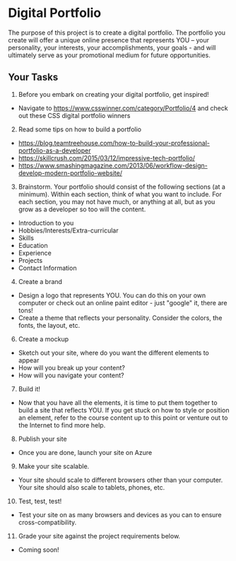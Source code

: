 # Digital Portfolio

The purpose of this project is to create a digital portfolio.  The portfolio you create will offer a unique online presence that represents YOU – your personality, your interests, your accomplishments, your goals  - and will ultimately serve as your promotional medium for future opportunities. 

## Your Tasks

1.  Before you embark on creating your digital portfolio, get inspired!

- Navigate to https://www.csswinner.com/category/Portfolio/4  and check out these CSS digital portfolio winners

2.  Read some tips on how to build a portfolio

- https://blog.teamtreehouse.com/how-to-build-your-professional-portfolio-as-a-developer
- https://skillcrush.com/2015/03/12/impressive-tech-portfolio/
- https://www.smashingmagazine.com/2013/06/workflow-design-develop-modern-portfolio-website/

3. Brainstorm. Your portfolio should consist of the following sections (at a minimum).  Within each section, think of what you want to include.  For each section, you may not have much, or anything at all, but as you grow as a developer so too will the content.  

- Introduction to you
- Hobbies/Interests/Extra-curricular
- Skills
- Education
- Experience 
- Projects
- Contact Information

4. Create a brand

- Design a logo that represents YOU.  You can do this on your own computer or check out an online paint editor - just "google" it, there are tons!
- Create a theme that reflects your personality.  Consider the colors, the fonts, the layout, etc.   

6. Create a mockup

- Sketch out your site, where do you want the different elements to appear
- How will you break up your content?
- How will you navigate your content?

7. Build it!

- Now that you have all the elements, it is time to put them together to build a site that reflects YOU.  If you get stuck on how to style or position an element, refer to the course content up to this point or venture out to the Internet to find more help.  

8. Publish your site

- Once you are done, launch your site on Azure

9. Make your site scalable.

- Your site should scale to different browsers other than your computer.  Your site should also scale to tablets, phones, etc. 

10. Test, test, test!  

- Test your site on as many browsers and devices as you can to ensure cross-compatibility. 

11.  Grade your site against the project requirements below.

- Coming soon! 
